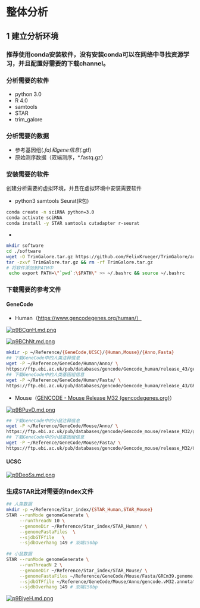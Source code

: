 # 整体分析

##  1 建立分析环境

### 推荐使用conda安装软件，没有安装conda可以在网络中寻找资源学习，并且配置好需要的下载channel。

### 分析需要的软件

* python 3.0
* R 4.0
* samtools
* STAR
* trim_galore

### 分析需要的数据

* 参考基因组(*.fa)和gene信息(*.gtf)
* 原始测序数据（双端测序，*.fastq.gz）

### 安装需要的软件

创建分析需要的虚拟环境，并且在虚拟环境中安装需要软件

* python3 samtools Seurat(R包)

```bash
conda create -n sciRNA python=3.0
conda activate sciRNA
conda install -y STAR samtools cutadapter r-seurat
```

* [TrimGalore]: https://github.com/FelixKrueger/TrimGalore/releases

```bash
mkdir software
cd ./software
wget -O TrimGalore.tar.gz https://github.com/FelixKrueger/TrimGalore/archive/refs/tags/0.6.10.tar.gz 
tar -zxvf TrimGalore.tar.gz && rm -rf TrimGalore.tar.gz 
# 将软件添加到PATH中
 echo export PATH=\"`pwd`:\$PATH\" >> ~/.bashrc && source ~/.bashrc
```

### 下载需要的参考文件
#### GeneCode

* Human（https://www.gencodegenes.org/human/）

[![p9BCgnH.md.png](https://s1.ax1x.com/2023/05/09/p9BCgnH.md.png)](https://imgse.com/i/p9BCgnH)

[![p9BChNt.md.png](https://s1.ax1x.com/2023/05/09/p9BChNt.md.png)](https://imgse.com/i/p9BChNt)

```bash
mkdir -p ~/Reference/{GeneCode,UCSC}/{Human,Mouse}/{Anno,Fasta}
## 下载GeneCode中的人类注释信息
wget -P ~/Reference/GeneCode/Human/Anno/ \
https://ftp.ebi.ac.uk/pub/databases/gencode/Gencode_human/release_43/gencode.v43.annotation.gtf.gz
## 下载GeneCode中的人类基因组信息
wget -P ~/Reference/GeneCode/Human/Fasta/ \
https://ftp.ebi.ac.uk/pub/databases/gencode/Gencode_human/release_43/GRCh38.p13.genome.fa.gz
```

* Mouse（[GENCODE - Mouse Release M32 (gencodegenes.org)](https://www.gencodegenes.org/mouse/)）

[![p9BPuvD.md.png](https://s1.ax1x.com/2023/05/09/p9BPuvD.md.png)](https://imgse.com/i/p9BPuvD)

```bash
## 下载GeneCode中的小鼠注释信息
wget -P ~/Reference/GeneCode/Mouse/Anno/ \
https://ftp.ebi.ac.uk/pub/databases/gencode/Gencode_mouse/release_M32/gencode.vM32.annotation.gtf.gz
## 下载GeneCode中的小鼠基因组信息
wget -P ~/Reference/GeneCode/Mouse/Fasta/ \
https://ftp.ebi.ac.uk/pub/databases/gencode/Gencode_mouse/release_M32/GRCm39.genome.fa.gz
```
#### UCSC
[![p9DeoSs.md.png](https://s1.ax1x.com/2023/05/10/p9DeoSs.md.png)](https://imgse.com/i/p9DeoSs)

### 生成STAR比对需要的Index文件

```bash
## 人类数据
mkdir -p ~/Reference/Star_index/{STAR_Human,STAR_Mouse}
STAR --runMode genomeGenerate \
     --runThreadN 10 \
     --genomeDir ~/Reference/Star_index/STAR_Human/ \
     --genomeFastaFiles  \
     --sjdbGTFfile   \
     --sjdbOverhang 149 # 双端150bp
     
## 小鼠数据
STAR --runMode genomeGenerate \
     --runThreadN 2 \
     --genomeDir ~/Reference/Star_index/STAR_Mouse/ \
     --genomeFastaFiles ~/Reference/GeneCode/Mouse/Fasta/GRCm39.genome.fa \
     --sjdbGTFfile ~/Reference/GeneCode/Mouse/Anno/gencode.vM32.annotation.gtf \
     --sjdbOverhang 149 # 双端150bp
```

[![p9BiyeH.md.png](https://s1.ax1x.com/2023/05/09/p9BiyeH.md.png)](https://imgse.com/i/p9BiyeH)

